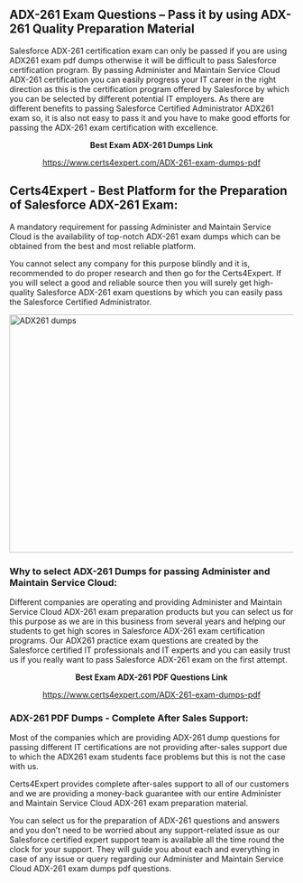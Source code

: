 <h2><strong>ADX-261 Exam Questions &ndash; Pass it by using ADX-261 Quality Preparation Material</strong></h2>
<p>Salesforce ADX-261 certification exam can only be passed if you are using ADX261 exam pdf dumps otherwise it will be difficult to pass Salesforce certification program. By passing Administer and Maintain Service Cloud ADX-261 certification you can easily progress your IT career in the right direction as this is the certification program offered by Salesforce by which you can be selected by different potential IT employers. As there are different benefits to passing Salesforce Certified Administrator ADX261 exam so, it is also not easy to pass it and you have to make good efforts for passing the ADX-261 exam certification with excellence.</p>
<p style="text-align: center;"><strong>Best Exam ADX-261 Dumps Link</strong></p>
<p style="text-align: center;"><a href="exam%20link">https://www.certs4expert.com/ADX-261-exam-dumps-pdf</a></p>
<h2><strong>Certs4Expert - Best Platform for the Preparation of Salesforce ADX-261 Exam:&nbsp; </strong></h2>
<p>A mandatory requirement for passing Administer and Maintain Service Cloud is the availability of top-notch ADX-261 exam dumps which can be obtained from the best and most reliable platform.</p>
<p>You cannot select any company for this purpose blindly and it is, recommended to do proper research and then go for the Certs4Expert. If you will select a good and reliable source then you will surely get high-quality Salesforce ADX-261 exam questions by which you can easily pass the Salesforce Certified Administrator.</p>
<p><img style="display: block; margin-left: auto; margin-right: auto;" src="https://i.imgur.com/cCy1yN2.png" alt="ADX261 dumps" width="750" height="422" /></p>
<h3><strong>Why to select ADX-261 Dumps for passing Administer and Maintain Service Cloud:</strong></h3>
<p>Different companies are operating and providing Administer and Maintain Service Cloud ADX-261 exam preparation products but you can select us for this purpose as we are in this business from several years and helping our students to get high scores in Salesforce ADX-261 exam certification programs. Our ADX261 practice exam questions are created by the Salesforce certified IT professionals and IT experts and you can easily trust us if you really want to pass Salesforce ADX-261 exam on the first attempt.</p>
<p style="text-align: center;"><strong>Best Exam ADX-261 PDF Questions Link</strong></p>
<p style="text-align: center;"><a href="exam%20link">https://www.certs4expert.com/ADX-261-exam-dumps-pdf</a></p>
<h3><strong>ADX-261 PDF Dumps - Complete After Sales Support:</strong></h3>
<p>Most of the companies which are providing ADX-261 dump questions for passing different IT certifications are not providing after-sales support due to which the ADX261 exam students face problems but this is not the case with us.</p>
<p>Certs4Expert provides complete after-sales support to all of our customers and we are providing a money-back guarantee with our entire Administer and Maintain Service Cloud ADX-261 exam preparation material.</p>
<p>You can select us for the preparation of ADX-261 questions and answers and you don&rsquo;t need to be worried about any support-related issue as our Salesforce certified expert support team is available all the time round the clock for your support. They will guide you about each and everything in case of any issue or query regarding our Administer and Maintain Service Cloud ADX-261 exam dumps pdf questions.</p>
